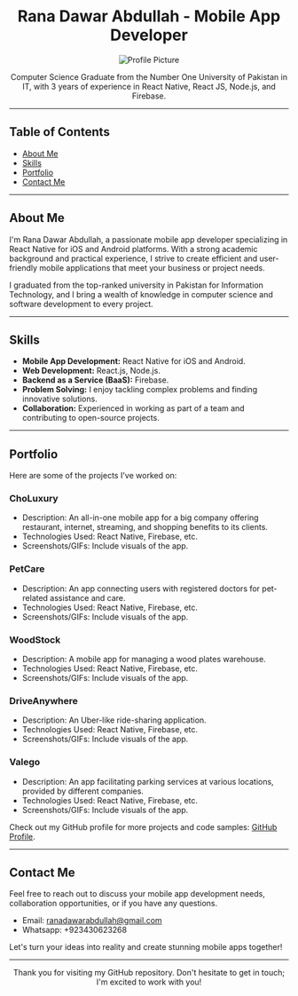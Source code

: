 <h1 align="center">Rana Dawar Abdullah - Mobile App Developer</h1>

<div align="center">
  <img src="[your-profile-picture-url.jpg](https://www.google.com/url?sa=i&url=https%3A%2F%2Fwww.pinterest.com%2Fpin%2F640566746979743049%2F&psig=AOvVaw2uj2gce0NZYI3SFqJu0gLX&ust=1695425858318000&source=images&cd=vfe&opi=89978449&ved=0CBAQjRxqFwoTCJDu7dHvvIEDFQAAAAAdAAAAABAE)" alt="Profile Picture">
</div>


<p align="center">
  Computer Science Graduate from the Number One University of Pakistan in IT, with 3 years of experience in React Native, React JS, Node.js, and Firebase.
</p>

---

## Table of Contents

- [About Me](#about-me)
- [Skills](#skills)
- [Portfolio](#portfolio)
- [Contact Me](#contact-me)

---

## About Me

I'm Rana Dawar Abdullah, a passionate mobile app developer specializing in React Native for iOS and Android platforms. With a strong academic background and practical experience, I strive to create efficient and user-friendly mobile applications that meet your business or project needs.

I graduated from the top-ranked university in Pakistan for Information Technology, and I bring a wealth of knowledge in computer science and software development to every project.

---

## Skills

- **Mobile App Development:** React Native for iOS and Android.
- **Web Development:** React.js, Node.js.
- **Backend as a Service (BaaS):** Firebase.
- **Problem Solving:** I enjoy tackling complex problems and finding innovative solutions.
- **Collaboration:** Experienced in working as part of a team and contributing to open-source projects.

---

## Portfolio

Here are some of the projects I've worked on:

### ChoLuxury

- Description: An all-in-one mobile app for a big company offering restaurant, internet, streaming, and shopping benefits to its clients.
- Technologies Used: React Native, Firebase, etc.
- Screenshots/GIFs: Include visuals of the app.

### PetCare

- Description: An app connecting users with registered doctors for pet-related assistance and care.
- Technologies Used: React Native, Firebase, etc.
- Screenshots/GIFs: Include visuals of the app.

### WoodStock

- Description: A mobile app for managing a wood plates warehouse.
- Technologies Used: React Native, Firebase, etc.
- Screenshots/GIFs: Include visuals of the app.

### DriveAnywhere

- Description: An Uber-like ride-sharing application.
- Technologies Used: React Native, Firebase, etc.
- Screenshots/GIFs: Include visuals of the app.

### Valego

- Description: An app facilitating parking services at various locations, provided by different companies.
- Technologies Used: React Native, Firebase, etc.
- Screenshots/GIFs: Include visuals of the app.

Check out my GitHub profile for more projects and code samples: [GitHub Profile](www.github.com/ranadawar).

---

## Contact Me

Feel free to reach out to discuss your mobile app development needs, collaboration opportunities, or if you have any questions.

- Email: ranadawarabdullah@gmail.com
- Whatsapp: +923430623268

Let's turn your ideas into reality and create stunning mobile apps together!

---

<p align="center">
  Thank you for visiting my GitHub repository. Don't hesitate to get in touch; I'm excited to work with you!
</p>
